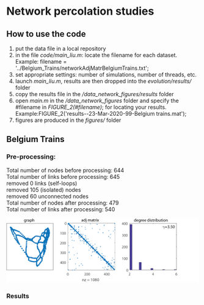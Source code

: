 # Network percolation studies

## How to use the code
1. put the data file in a local repository
2. in the file *code/main_liu.m*: locate the filename for each dataset. Example: filename = '../Belgium_Trains/networkAdjMatrBelgiumTrains.txt';
3. set appropriate settings: number of simulations, number of threads, etc.
4. launch *main_liu.m*, results are then dropped into the *evolution/results/* folder
5. copy the results file in the */data_network_figures/results* folder
5. open *main.m* in the */data_network_figures* folder and specify the #filename in *FIGURE_2(#filename)*; for locating your results. Example:FIGURE_2('results--23-Mar-2020-99-Belgium trains.mat');
6. figures are produced in the *figures/* folder

## Belgium Trains
### Pre-processing:
Total number of nodes before processing: 644  
Total number of links before processing: 645  
removed 0 links (self-loops)  
removed 105 (isolated) nodes  
removed 60 unconnected nodes  
Total number of nodes after processing: 479  
Total number of links after processing: 540  

![Belgium_trains_processing](/figures/1_Belgium_trains_analytics.png)

### Results